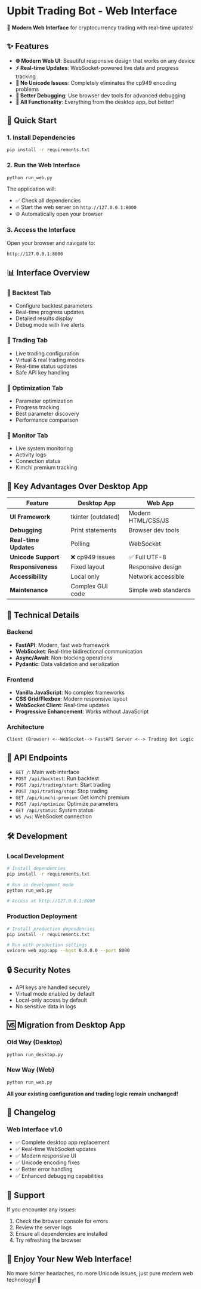 # Upbit Trading Bot - Web Interface

🚀 **Modern Web Interface** for cryptocurrency trading with real-time updates!

## ✨ Features

- **🌐 Modern Web UI**: Beautiful responsive design that works on any device
- **⚡ Real-time Updates**: WebSocket-powered live data and progress tracking
- **🔧 No Unicode Issues**: Completely eliminates the cp949 encoding problems
- **📱 Better Debugging**: Use browser dev tools for advanced debugging
- **🎯 All Functionality**: Everything from the desktop app, but better!

## 🚀 Quick Start

### 1. Install Dependencies

```bash
pip install -r requirements.txt
```

### 2. Run the Web Interface

```bash
python run_web.py
```

The application will:
- ✅ Check all dependencies
- 🔥 Start the web server on `http://127.0.0.1:8000`
- 🌐 Automatically open your browser

### 3. Access the Interface

Open your browser and navigate to:
```
http://127.0.0.1:8000
```

## 📊 Interface Overview

### 🔹 Backtest Tab
- Configure backtest parameters
- Real-time progress updates
- Detailed results display
- Debug mode with live alerts

### 🔹 Trading Tab
- Live trading configuration
- Virtual & real trading modes
- Real-time status updates
- Safe API key handling

### 🔹 Optimization Tab
- Parameter optimization
- Progress tracking
- Best parameter discovery
- Performance comparison

### 🔹 Monitor Tab
- Live system monitoring
- Activity logs
- Connection status
- Kimchi premium tracking

## 🎯 Key Advantages Over Desktop App

| Feature | Desktop App | Web App |
|---------|-------------|---------|
| **UI Framework** | tkinter (outdated) | Modern HTML/CSS/JS |
| **Debugging** | Print statements | Browser dev tools |
| **Real-time Updates** | Polling | WebSocket |
| **Unicode Support** | ❌ cp949 issues | ✅ Full UTF-8 |
| **Responsiveness** | Fixed layout | Responsive design |
| **Accessibility** | Local only | Network accessible |
| **Maintenance** | Complex GUI code | Simple web standards |

## 🔧 Technical Details

### Backend
- **FastAPI**: Modern, fast web framework
- **WebSocket**: Real-time bidirectional communication
- **Async/Await**: Non-blocking operations
- **Pydantic**: Data validation and serialization

### Frontend
- **Vanilla JavaScript**: No complex frameworks
- **CSS Grid/Flexbox**: Modern responsive layout
- **WebSocket Client**: Real-time updates
- **Progressive Enhancement**: Works without JavaScript

### Architecture
```
Client (Browser) <--WebSocket--> FastAPI Server <--> Trading Bot Logic
```

## 🚀 API Endpoints

- `GET /`: Main web interface
- `POST /api/backtest`: Run backtest
- `POST /api/trading/start`: Start trading
- `POST /api/trading/stop`: Stop trading
- `GET /api/kimchi-premium`: Get kimchi premium
- `POST /api/optimize`: Optimize parameters
- `GET /api/status`: System status
- `WS /ws`: WebSocket connection

## 🛠️ Development

### Local Development
```bash
# Install dependencies
pip install -r requirements.txt

# Run in development mode
python run_web.py

# Access at http://127.0.0.1:8000
```

### Production Deployment
```bash
# Install production dependencies
pip install -r requirements.txt

# Run with production settings
uvicorn web_app:app --host 0.0.0.0 --port 8000
```

## 🔒 Security Notes

- API keys are handled securely
- Virtual mode enabled by default
- Local-only access by default
- No sensitive data in logs

## 🆚 Migration from Desktop App

### Old Way (Desktop)
```bash
python run_desktop.py
```

### New Way (Web)
```bash
python run_web.py
```

**All your existing configuration and trading logic remain unchanged!**

## 📝 Changelog

### Web Interface v1.0
- ✅ Complete desktop app replacement
- ✅ Real-time WebSocket updates
- ✅ Modern responsive UI
- ✅ Unicode encoding fixes
- ✅ Better error handling
- ✅ Enhanced debugging capabilities

## 🤝 Support

If you encounter any issues:
1. Check the browser console for errors
2. Review the server logs
3. Ensure all dependencies are installed
4. Try refreshing the browser

## 🎉 Enjoy Your New Web Interface!

No more tkinter headaches, no more Unicode issues, just pure modern web technology! 🚀 